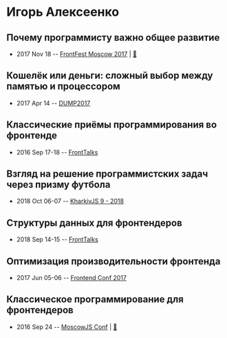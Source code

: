 # Игорь Алексеенко

## Почему программисту важно общее развитие
- 2017 Nov 18 -- [FrontFest Moscow 2017](https://www.youtube.com/watch?v=_dixWLGxUF4)  | [:notebook:](https://speakerdeck.com/frontfest/ighor-alieksieienko)  
## Кошелёк или деньги: сложный выбор между памятью и процессором
- 2017 Apr 14 -- [DUMP2017](https://www.youtube.com/watch?v=9BAPAF85UPI)    
## Классические приёмы программирования во фронтенде
- 2016 Sep 17-18 -- [FrontTalks](https://events.yandex.ru/lib/talks/3938/)    
## Взгляд на решение программистских задач через призму футбола
- 2018 Oct 06-07 -- [KharkivJS 9 - 2018](https://www.youtube.com/watch?v=tsX9gqmKtnM)    
## Структуры данных для фронтендеров
- 2018 Sep 14-15 -- [FrontTalks](https://events.yandex.ru/lib/talks/6247/)    
## Оптимизация производительности фронтенда
- 2017 Jun 05-06 -- [Frontend Conf 2017](https://www.youtube.com/watch?v=mKmFtDJdV9E)    
## Классическое программирование для фронтендеров
- 2016 Sep 24 -- [MoscowJS Conf](https://www.youtube.com/watch?v=b2AhDtFfSSU)  | [:notebook:](http://www.slideshare.net/BadooDev/ss-67054447)  
